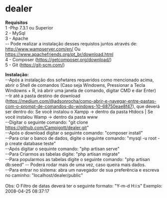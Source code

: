 # dealer
<b>Requisitos</b>
<br>
1 -Php 7.3.1 ou Superior <br>
2 - MySql  <br>
3 - Apache <br>
-- Pode realizar a instalação desses requistos juntos através de: http://www.wampserver.com/en/  Ou https://www.apachefriends.org/pt_br/download.html  <br>
4 - Composer (https://getcomposer.org/download/) <br>
5 - Git (https://git-scm.com/) <br>

<b>Instalação: </b> <br>
--Após a instalação dos sofwtares requeridos como mencionado acima, abrir o Shell de comandos (Caso seja Windowns, Pressionar a Tecla Windowns + R, irá abrir uma janela de comando, digitar CMD e dar Enter) <br>
--Ir até a pasta destino de download (https://medium.com/@adsonrocha/como-abrir-e-navegar-entre-pastas-com-o-prompt-de-comandos-do-windows-10-68750eae8f47), que deverá ser dentro do: Se você instalou o Xampp -> dentro da pasta Htdocs | Se você instalou Wamp -> dentro da pasta www <br>
--Digitar o seguinte comando: "git clone https://github.com/Campigott/dealer.git" <br>
--Após o download digitar o seguinte comando: "composer install" <br>
--Para criar o banco de dados, digite o seguinte comando: "mysql -u root -p create database teste" <br>
--Após digitar o sequinte comando: "php artisan serve" <br>
--Para Criarmos as tabelas digite: "php artisan migrate" <br>
--Para popularmos as tabelas digite o seguinte comando: "php artisan db:seed" -- Poderá rodar mais de uma vez, caso queira mais dados. <br>
--Para entrar no sistema: abra um navegador de sua preferência e escreva no caminho: "localhost/dealer/public" <br>
<br>
Obs: O Filtro de datas deverá ter o seguinte formato: "Y-m-d H:i:s" Exemplo: 2008-04-25 08:37:17
